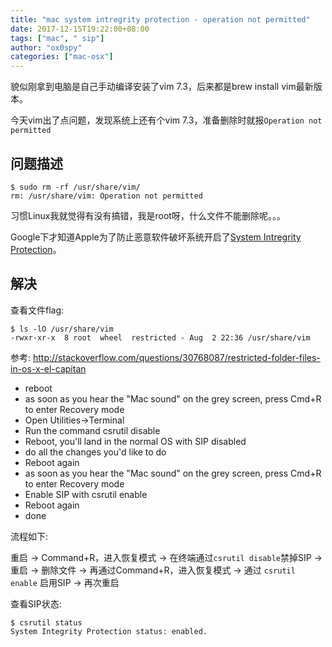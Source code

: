 ```yaml
---
title: "mac system intregrity protection - operation not permitted"
date: 2017-12-15T19:22:00+08:00
tags: ["mac", " sip"]
author: "ox0spy"
categories: ["mac-osx"]
---
```


貌似刚拿到电脑是自己手动编译安装了vim 7.3，后来都是brew install vim最新版本。

今天vim出了点问题，发现系统上还有个vim 7.3，准备删除时就报`Operation not permitted`


## 问题描述

```
$ sudo rm -rf /usr/share/vim/
rm: /usr/share/vim: Operation not permitted
```

习惯Linux我就觉得有没有搞错，我是root呀，什么文件不能删除呢。。。

Google下才知道Apple为了防止恶意软件破坏系统开启了[System Intregrity Protection](https://support.apple.com/en-us/HT204899)。

## 解决

查看文件flag:

```
$ ls -lO /usr/share/vim
-rwxr-xr-x  8 root  wheel  restricted - Aug  2 22:36 /usr/share/vim
```

参考: <http://stackoverflow.com/questions/30768087/restricted-folder-files-in-os-x-el-capitan>

- reboot
- as soon as you hear the "Mac sound" on the grey screen, press Cmd+R to enter Recovery mode
- Open Utilities->Terminal
- Run the command csrutil disable
- Reboot, you'll land in the normal OS with SIP disabled
- do all the changes you'd like to do
- Reboot again
- as soon as you hear the "Mac sound" on the grey screen, press Cmd+R to enter Recovery mode
- Enable SIP with csrutil enable
- Reboot again
- done

流程如下:

重启 -> Command+R，进入恢复模式 -> 在终端通过`csrutil disable`禁掉SIP -> 重启 -> 删除文件 -> 再通过Command+R，进入恢复模式 -> 通过 `csrutil enable` 启用SIP -> 再次重启

查看SIP状态:

```
$ csrutil status
System Integrity Protection status: enabled.
```